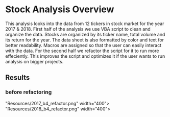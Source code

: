 # Stock Analysis Overview
This analysis looks into the data from 12 tickers in stock market for the year 2017 & 2018. First half of the analysis we use VBA script to clean and organize the data. Stocks are organized by its ticker name, total volume and its return for the year. The data sheet is also formatted by color and text for better readability. Macros are assigned so that the user can easily interact with the data. For the second half we refactor the script for it to run more effeciently. This improves the script and optimizes it if the user wants to run analysis on bigger projects.

## Results 
### before refactoring 
"Resources/2017_b4_refactor.png" width="400">
"Resources/2018_b4_refactor.png" width="400">

